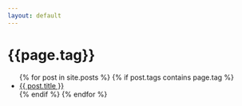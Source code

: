 ```yaml
---
layout: default
---
```


<h1>{{page.tag}}</h1>
<ul>
  {% for post in site.posts %}
  {% if post.tags contains page.tag %}
  <li><a class="post" href="{{ post.url }}">{{ post.title }}</a></li>
  {% endif %}
  {% endfor %}
</ul>